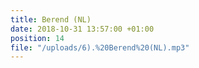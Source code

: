 ```yaml
---
title: Berend (NL)
date: 2018-10-31 13:57:00 +01:00
position: 14
file: "/uploads/6).%20Berend%20(NL).mp3"
---
```


